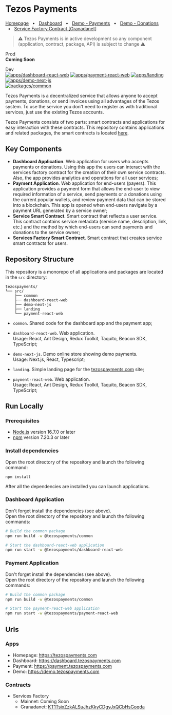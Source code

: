 # Tezos Payments

[Homepage](https://tezospayments.com) &nbsp;&nbsp;•&nbsp;&nbsp;
[Dashboard](https://dashboard.tezospayments.com) &nbsp;&nbsp;•&nbsp;&nbsp;
[Demo - Payments](https://demo.tezospayments.com) &nbsp;&nbsp;•&nbsp;&nbsp;
[Demo - Donations](https://payment.tezospayments.com/KT1BhWg791Mg4x2xVrh2Zb2yjf87U275JmGW/donation) &nbsp;&nbsp;•&nbsp;&nbsp; 
[Service Factory Contract [Granadanet]](https://better-call.dev/granadanet/KT1TsixZzkALSuJhzKkyCDgyJxQCbHsGoqda)  

> ⚠️ Tezos Payments is in active development so any component (application, contract, package, API) is subject to change ⚠️

Prod  
**Coming Soon**  

Dev  
[![apps/dashboard-react-web](https://github.com/fastwaterbear/tezospayments/actions/workflows/dashboard-react-web.yml/badge.svg?branch=master)](https://github.com/fastwaterbear/tezospayments/actions/workflows/dashboard-react-web.yml)
[![apps/payment-react-web](https://github.com/fastwaterbear/tezospayments/actions/workflows/payment-react-web.yml/badge.svg?branch=master)](https://github.com/fastwaterbear/tezospayments/actions/workflows/payment-react-web.yml)
[![apps/landing](https://github.com/fastwaterbear/tezospayments/actions/workflows/landing.yml/badge.svg?branch=master)](https://github.com/fastwaterbear/tezospayments/actions/workflows/landing.yml)
[![apps/demo-next-js](https://github.com/fastwaterbear/tezospayments/actions/workflows/demo-next-js.yml/badge.svg?branch=master)](https://github.com/fastwaterbear/tezospayments/actions/workflows/demo-next-js.yml)  
[![packages/common](https://github.com/fastwaterbear/tezospayments/actions/workflows/common.yml/badge.svg?branch=master)](https://github.com/fastwaterbear/tezospayments/actions/workflows/common.yml)

Tezos Payments is a decentralized service that allows anyone to accept payments, donations, or send invoices using all advantages of the Tezos system. To use the service you don't need to register as with traditional services, just use the existing Tezos accounts.

Tezos Payments consists of two parts: smart contracts and applications for easy interaction with these contracts. This repository contains applications and related packages, the smart contracts is located [here](https://github.com/fastwaterbear/tezospayments-contracts).

## Key Components
* **Dashboard Application**. Web application for users who accepts payments or donations. Using this app the users can interact with the services factory contract for the creation of their own service contracts. Also, the app provides analytics and operations for all user services;  
* **Payment Application**. Web application for end-users (payers). This application provides a payment form that allows the end-user to view required information of a service, send payments or a donations using the current popular wallets, and review payment data that can be stored into a blockchain.
This app is opened when end-users navigate by a payment URL generated by a service owner;
* **Service Smart Contract**. Smart contract that reflects a user service. This contract contains service metadata (service name, description, link, etc.) and the method by which end-users can send payments and donations to the service owner;
* **Services Factory Smart Contract**. Smart contract that creates service smart contracts for users.

## Repository Structure
This repository is a monorepo of all applications and packages are located in the `src` directory:
```
tezospayments/
└── src/
    ├── common
    ├── dashboard-react-web
    ├── demo-next-js
    ├── landing
    └── payment-react-web
```

* `common`. Shared code for the dashboard app and the payment app;  

* `dashboard-react-web`. Web application.  
Usage: React, Ant Design, Redux Toolkit, Taquito, Beacon SDK, TypeScript;

* `demo-next-js`. Demo online store showing demo payments.  
Usage: Next.js, React, Typescript;

* `landing`. Simple landing page for the [tezospayments.com](https://tezospayments.com) site;

* `payment-react-web`. Web application.  
Usage: React, Ant Design, Redux Toolkit, Taquito, Beacon SDK, TypeScript;

## Run Locally

### Prerequisites
* [Node.js](https://nodejs.org) version 16.7.0 or later  
* [npm](https://docs.npmjs.com/downloading-and-installing-node-js-and-npm) version 7.20.3 or later  

### Install dependencies
Open the root directory of the repository and launch the following command:
```
npm install
```
After all the dependencies are installed you can launch applications.

### Dashboard Application
Don't forget install the dependencies (see above).  
Open the root directory of the repository and launch the following commands:  
```bash
# Build the common package
npm run build -w @tezospayments/common

# Start the dashboard-react-web application
npm run start -w @tezospayments/dashboard-react-web
```

### Payment Application
Don't forget install the dependencies (see above).  
Open the root directory of the repository and launch the following commands:  
```bash
# Build the common package
npm run build -w @tezospayments/common

# Start the payment-react-web application
npm run start -w @tezospayments/payment-react-web
```

## Urls

### Apps
* Homepage: https://tezospayments.com
* Dashboard: https://dashboard.tezospayments.com
* Payment: https://payment.tezospayments.com
* Demo: https://demo.tezospayments.com

### Contracts

* Services Factory 
  * Mainnet: Coming Soon
  * Granadanet: [KT1TsixZzkALSuJhzKkyCDgyJxQCbHsGoqda](https://better-call.dev/granadanet/KT1TsixZzkALSuJhzKkyCDgyJxQCbHsGoqda)
